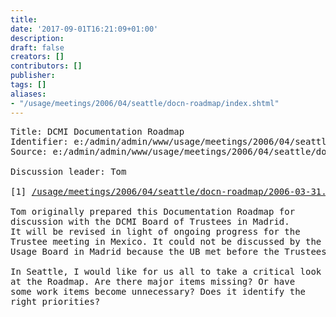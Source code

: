```yaml
---
title: 
date: '2017-09-01T16:21:09+01:00'
description: 
draft: false
creators: []
contributors: []
publisher: 
tags: []
aliases:
- "/usage/meetings/2006/04/seattle/docn-roadmap/index.shtml"
---
```


<pre>
Title: DCMI Documentation Roadmap
Identifier: e:/admin/admin/www/usage/meetings/2006/04/seattle/docn-roadmap/index.shtml
Source: e:/admin/admin/www/usage/meetings/2006/04/seattle/docn-roadmap/index.txt

Discussion leader: Tom

[1] <a href="/usage/meetings/2006/04/seattle/docn-roadmap/2006-03-31.roadmap.pdf">/usage/meetings/2006/04/seattle/docn-roadmap/2006-03-31.roadmap.pdf</a>

Tom originally prepared this Documentation Roadmap for
discussion with the DCMI Board of Trustees in Madrid.
It will be revised in light of ongoing progress for the
Trustee meeting in Mexico. It could not be discussed by the
Usage Board in Madrid because the UB met before the Trustees.

In Seattle, I would like for us all to take a critical look
at the Roadmap. Are there major items missing? Or have
some work items become unnecessary? Does it identify the
right priorities?

</pre>
